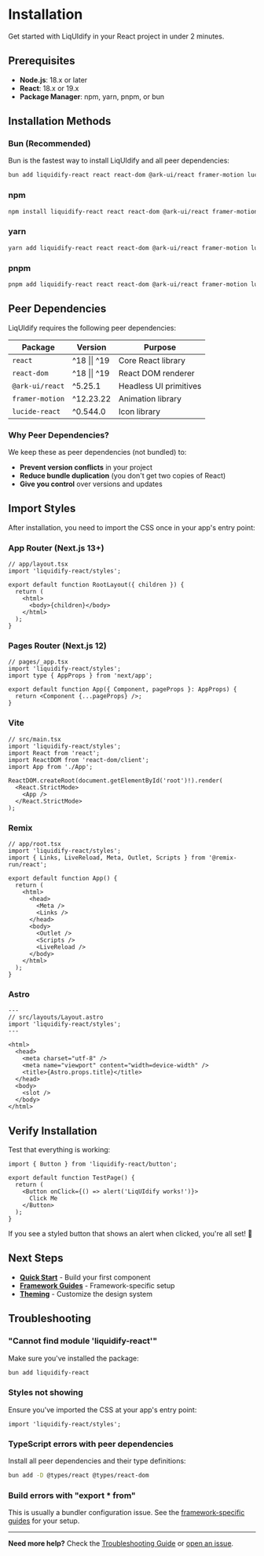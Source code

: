 # Installation

Get started with LiqUIdify in your React project in under 2 minutes.

## Prerequisites

- **Node.js**: 18.x or later
- **React**: 18.x or 19.x
- **Package Manager**: npm, yarn, pnpm, or bun

## Installation Methods

### Bun (Recommended)

Bun is the fastest way to install LiqUIdify and all peer dependencies:

```bash
bun add liquidify-react react react-dom @ark-ui/react framer-motion lucide-react
```

### npm

```bash
npm install liquidify-react react react-dom @ark-ui/react framer-motion lucide-react
```

### yarn

```bash
yarn add liquidify-react react react-dom @ark-ui/react framer-motion lucide-react
```

### pnpm

```bash
pnpm add liquidify-react react react-dom @ark-ui/react framer-motion lucide-react
```

## Peer Dependencies

LiqUIdify requires the following peer dependencies:

| Package | Version | Purpose |
|---------|---------|---------|
| `react` | ^18 \|\| ^19 | Core React library |
| `react-dom` | ^18 \|\| ^19 | React DOM renderer |
| `@ark-ui/react` | ^5.25.1 | Headless UI primitives |
| `framer-motion` | ^12.23.22 | Animation library |
| `lucide-react` | ^0.544.0 | Icon library |

### Why Peer Dependencies?

We keep these as peer dependencies (not bundled) to:
- **Prevent version conflicts** in your project
- **Reduce bundle duplication** (you don't get two copies of React)
- **Give you control** over versions and updates

## Import Styles

After installation, you need to import the CSS once in your app's entry point:

### App Router (Next.js 13+)

```tsx
// app/layout.tsx
import 'liquidify-react/styles';

export default function RootLayout({ children }) {
  return (
    <html>
      <body>{children}</body>
    </html>
  );
}
```

### Pages Router (Next.js 12)

```tsx
// pages/_app.tsx
import 'liquidify-react/styles';
import type { AppProps } from 'next/app';

export default function App({ Component, pageProps }: AppProps) {
  return <Component {...pageProps} />;
}
```

### Vite

```tsx
// src/main.tsx
import 'liquidify-react/styles';
import React from 'react';
import ReactDOM from 'react-dom/client';
import App from './App';

ReactDOM.createRoot(document.getElementById('root')!).render(
  <React.StrictMode>
    <App />
  </React.StrictMode>
);
```

### Remix

```tsx
// app/root.tsx
import 'liquidify-react/styles';
import { Links, LiveReload, Meta, Outlet, Scripts } from '@remix-run/react';

export default function App() {
  return (
    <html>
      <head>
        <Meta />
        <Links />
      </head>
      <body>
        <Outlet />
        <Scripts />
        <LiveReload />
      </body>
    </html>
  );
}
```

### Astro

```astro
---
// src/layouts/Layout.astro
import 'liquidify-react/styles';
---

<html>
  <head>
    <meta charset="utf-8" />
    <meta name="viewport" content="width=device-width" />
    <title>{Astro.props.title}</title>
  </head>
  <body>
    <slot />
  </body>
</html>
```

## Verify Installation

Test that everything is working:

```tsx
import { Button } from 'liquidify-react/button';

export default function TestPage() {
  return (
    <Button onClick={() => alert('LiqUIdify works!')}>
      Click Me
    </Button>
  );
}
```

If you see a styled button that shows an alert when clicked, you're all set! 🎉

## Next Steps

- **[Quick Start](./quick-start.md)** - Build your first component
- **[Framework Guides](../guides/)** - Framework-specific setup
- **[Theming](../theming/overview.md)** - Customize the design system

## Troubleshooting

### "Cannot find module 'liquidify-react'"

Make sure you've installed the package:
```bash
bun add liquidify-react
```

### Styles not showing

Ensure you've imported the CSS at your app's entry point:
```tsx
import 'liquidify-react/styles';
```

### TypeScript errors with peer dependencies

Install all peer dependencies and their type definitions:
```bash
bun add -D @types/react @types/react-dom
```

### Build errors with "export * from"

This is usually a bundler configuration issue. See the [framework-specific guides](../guides/) for your setup.

---

**Need more help?** Check the [Troubleshooting Guide](../troubleshooting.md) or [open an issue](https://github.com/tuliopc23/LiqUIdify/issues).
